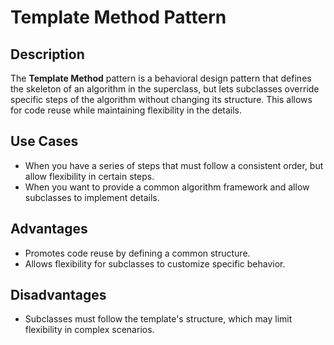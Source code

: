 # Template Method Pattern

## Description

The **Template Method** pattern is a behavioral design pattern that defines the skeleton of an algorithm in the superclass, but lets subclasses override specific steps of the algorithm without changing its structure. This allows for code reuse while maintaining flexibility in the details.

## Use Cases

- When you have a series of steps that must follow a consistent order, but allow flexibility in certain steps.
- When you want to provide a common algorithm framework and allow subclasses to implement details.

## Advantages

- Promotes code reuse by defining a common structure.
- Allows flexibility for subclasses to customize specific behavior.

## Disadvantages

- Subclasses must follow the template's structure, which may limit flexibility in complex scenarios.
